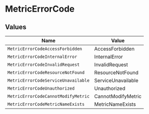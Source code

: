 # MetricErrorCode


## Values

| Name                                | Value                               |
| ----------------------------------- | ----------------------------------- |
| `MetricErrorCodeAccessForbidden`    | AccessForbidden                     |
| `MetricErrorCodeInternalError`      | InternalError                       |
| `MetricErrorCodeInvalidRequest`     | InvalidRequest                      |
| `MetricErrorCodeResourceNotFound`   | ResourceNotFound                    |
| `MetricErrorCodeServiceUnavailable` | ServiceUnavailable                  |
| `MetricErrorCodeUnauthorized`       | Unauthorized                        |
| `MetricErrorCodeCannotModifyMetric` | CannotModifyMetric                  |
| `MetricErrorCodeMetricNameExists`   | MetricNameExists                    |